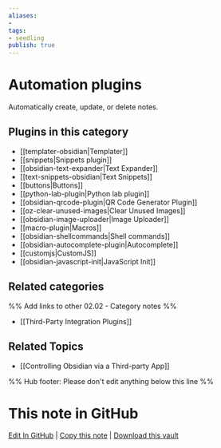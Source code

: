 ```yaml
---
aliases:
- 
tags: 
- seedling 
publish: true
---
```



# Automation plugins

Automatically create, update, or delete notes.

## Plugins in this category

- [[templater-obsidian|Templater]]
- [[snippets|Snippets plugin]]
- [[obsidian-text-expander|Text Expander]]
- [[text-snippets-obsidian|Text Snippets]]
- [[buttons|Buttons]]
- [[python-lab-plugin|Python lab plugin]]
- [[obsidian-qrcode-plugin|QR Code Generator Plugin]]
- [[oz-clear-unused-images|Clear Unused Images]]
- [[obsidian-image-uploader|Image Uploader]]
- [[macro-plugin|Macros]]
- [[obsidian-shellcommands|Shell commands]]
- [[obsidian-autocomplete-plugin|Autocomplete]]
- [[customjs|CustomJS]]
- [[obsidian-javascript-init|JavaScript Init]]

## Related categories

%% Add links to other 02.02 - Category notes %%

- [[Third-Party Integration Plugins]]

## Related Topics
- [[Controlling Obsidian via a Third-party App]]

%% Hub footer: Please don't edit anything below this line %%

# This note in GitHub

<span class="git-footer">[Edit In GitHub](https://github.dev/obsidian-community/obsidian-hub/blob/main/02%20-%20Community%20Expansions/02.01%20Plugins%20by%20Category/Automation%20plugins.md "git-hub-edit-note") | [Copy this note](https://raw.githubusercontent.com/obsidian-community/obsidian-hub/main/02%20-%20Community%20Expansions/02.01%20Plugins%20by%20Category/Automation%20plugins.md "git-hub-copy-note") | [Download this vault](https://github.com/obsidian-community/obsidian-hub/archive/refs/heads/main.zip "git-hub-download-vault") </span>
